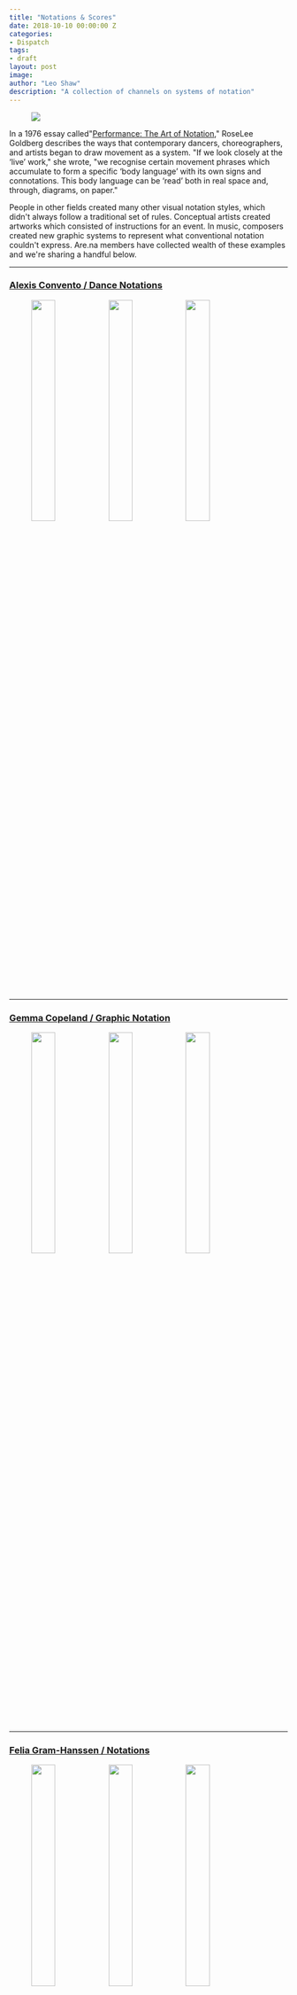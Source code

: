 ```yaml
---
title: "Notations & Scores"
date: 2018-10-10 00:00:00 Z
categories:
- Dispatch
tags:
- draft
layout: post
image:
author: "Leo Shaw"
description: "A collection of channels on systems of notation"
---
```


<figure>
  <img src="https://d2w9rnfcy7mm78.cloudfront.net/1326544/large_82ec0d895e937c6d52ccf2022ef04797.jpg" />
</figure>

In a 1976 essay called"[Performance: The Art of Notation](http://performa-arts.org/magazine/entry/tonight-the-languages-of-dance-performance-the-art-of-notation)," RoseLee Goldberg describes the ways that contemporary dancers, choreographers, and artists began to draw movement as a system. "If we look closely at the ‘live’ work," she wrote, "we recognise certain movement phrases which accumulate to form a specific ‘body language’ with its own signs and connotations. This body language can be ‘read’ both in real space and, through, diagrams, on paper."

People in other fields created many other visual notation styles, which didn't always follow a traditional set of rules. Conceptual artists created artworks which consisted of instructions for an event. In music, composers created new graphic systems to represent what conventional notation couldn't express. Are.na members have collected wealth of these examples and we're sharing a handful below.

---

### [Alexis Convento / Dance Notations](https://www.are.na/alexis-convento/dance-notation-1498574922)


<figure>
  <img src="https://d2w9rnfcy7mm78.cloudfront.net/2741801/square_2336975521b3ad5ab55818df69b8d56a.jpg" style="display:inline-block; width: 32%; margin-top: 0; vertical-align: top;" />
  <img src="https://d2w9rnfcy7mm78.cloudfront.net/587666/square_fd89a284f88118b9a68e5900ccce5a5d.jpg" style="display:inline-block; width: 32%; margin-top: 0; vertical-align: top;" />
  <img src="https://d2w9rnfcy7mm78.cloudfront.net/1355004/square_6ad8fe29957732a7f1bd68afa85a72f6" style="display:inline-block; width: 32%; margin-top: 0; vertical-align: top;" />

</figure>

---

### [Gemma Copeland / Graphic Notation](https://www.are.na/gemma-copeland/graphic-notation)

<figure>
  <img src="https://d2w9rnfcy7mm78.cloudfront.net/885018/square_6e7ad2e5ca673b605515d0db4c4eef0c.jpg" style="display:inline-block; width: 32%; margin-top: 0; vertical-align: top;" />
  <img src="https://d2w9rnfcy7mm78.cloudfront.net/195603/square_9e61d04caf842583292a871cdc0b8e74.jpeg" style="display:inline-block; width: 32%; margin-top: 0; vertical-align: top;" />
  <img src="https://d2w9rnfcy7mm78.cloudfront.net/309233/square_d52e5a548266f3ae8d7e985f2d4db719.jpg" style="display:inline-block; width: 32%; margin-top: 0; vertical-align: top;" />

</figure>

---

### [Felia Gram-Hanssen / Notations](https://www.are.na/felia-gram-hanssen/notations)

<figure>
  <img src="https://d2w9rnfcy7mm78.cloudfront.net/1889006/square_8891dc9664bfd8476ffc90dba4c05c9c.jpeg" style="display:inline-block; width: 32%; margin-top: 0; vertical-align: top;" />
  <img src="https://d2w9rnfcy7mm78.cloudfront.net/2741916/square_59246a61a3604818dce49e7e750d1070.jpg" style="display:inline-block; width: 32%; margin-top: 0; vertical-align: top;" />
  <img src="https://d2w9rnfcy7mm78.cloudfront.net/1593511/square_55093af04b66583af5f0067da72f5353.jpg" style="display:inline-block; width: 32%; margin-top: 0; vertical-align: top;" />

</figure>



---


### [Nina Perlman / MOVEMENT / STEPS / NOTATIONS](https://www.are.na/nina-perlman/movement-steps-notations)

<figure>
  <img src="https://d2w9rnfcy7mm78.cloudfront.net/1774084/square_73da21a6ee0e8cf7e3824e6a37fb23a4" style="display:inline-block; width: 32%; margin-top: 0; vertical-align: top;" />
  <img src="https://d2w9rnfcy7mm78.cloudfront.net/2226563/square_195d376acabf24a6cfc953559da0a412.png" style="display:inline-block; width: 32%; margin-top: 0; vertical-align: top;" />
  <img src="https://d2w9rnfcy7mm78.cloudfront.net/1836641/square_a881a9541a5f823d5e0276b013e8286a.png" style="display:inline-block; width: 32%; margin-top: 0; vertical-align: top;" />
</figure>

---

Are.na Dispatch is a biweekly selection of new blog posts and notable channels, selected by the Are.na team and community. [Subscribe here](https://mailchi.mp/are.na/dispatch).
